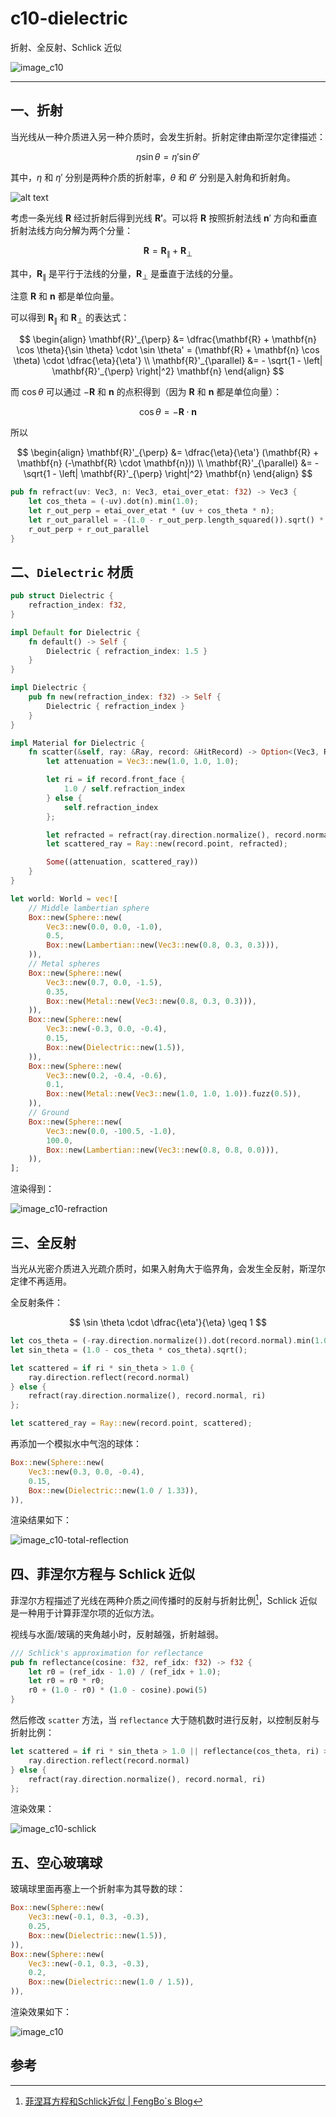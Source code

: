 # c10-dielectric

折射、全反射、Schlick 近似

![image_c10](./assets/image_c10.png)

---

## 一、折射

当光线从一种介质进入另一种介质时，会发生折射。折射定律由斯涅尔定律描述：

$$
\eta \sin \theta = \eta' \sin \theta'
$$

其中，$\eta$ 和 $\eta'$ 分别是两种介质的折射率，$\theta$ 和 $\theta'$ 分别是入射角和折射角。

![alt text](./assets/image-1.png)

考虑一条光线 $\mathbf{R}$ 经过折射后得到光线 $\mathbf{R'}$。可以将 $\mathbf{R}$ 按照折射法线 $\mathbf{n}'$ 方向和垂直折射法线方向分解为两个分量：

$$
\mathbf{R} = \mathbf{R}_{\parallel} + \mathbf{R}_{\perp}
$$

其中，$\mathbf{R}_{\parallel}$ 是平行于法线的分量，$\mathbf{R}_{\perp}$ 是垂直于法线的分量。

注意 $\mathbf{R}$ 和 $\mathbf{n}$ 都是单位向量。

可以得到 $\mathbf{R}_{\parallel}$ 和 $\mathbf{R}_{\perp}$ 的表达式：

$$
\begin{align}
\mathbf{R}'_{\perp} &= \dfrac{\mathbf{R} + \mathbf{n} \cos \theta}{\sin \theta} \cdot \sin \theta' = (\mathbf{R} + \mathbf{n} \cos \theta) \cdot \dfrac{\eta}{\eta'} \\
\mathbf{R}'_{\parallel} &= - \sqrt{1 - \left| \mathbf{R}'_{\perp} \right|^2} \mathbf{n}
\end{align}
$$

而 $\cos \theta$ 可以通过 $-\mathbf{R}$ 和 $\mathbf{n}$ 的点积得到（因为 $\mathbf{R}$ 和 $\mathbf{n}$ 都是单位向量）：

$$
\cos \theta = -\mathbf{R} \cdot \mathbf{n}
$$

所以

$$
\begin{align}
\mathbf{R}'_{\perp} &= \dfrac{\eta}{\eta'} (\mathbf{R} + \mathbf{n} (-\mathbf{R} \cdot \mathbf{n})) \\
\mathbf{R}'_{\parallel} &= - \sqrt{1 - \left| \mathbf{R}'_{\perp} \right|^2} \mathbf{n}
\end{align}
$$

```rust
pub fn refract(uv: Vec3, n: Vec3, etai_over_etat: f32) -> Vec3 {
    let cos_theta = (-uv).dot(n).min(1.0);
    let r_out_perp = etai_over_etat * (uv + cos_theta * n);
    let r_out_parallel = -(1.0 - r_out_perp.length_squared()).sqrt() * n;
    r_out_perp + r_out_parallel
}
```

## 二、`Dielectric` 材质

```rust
pub struct Dielectric {
    refraction_index: f32,
}

impl Default for Dielectric {
    fn default() -> Self {
        Dielectric { refraction_index: 1.5 }
    }
}

impl Dielectric {
    pub fn new(refraction_index: f32) -> Self {
        Dielectric { refraction_index }
    }
}

impl Material for Dielectric {
    fn scatter(&self, ray: &Ray, record: &HitRecord) -> Option<(Vec3, Ray)> {
        let attenuation = Vec3::new(1.0, 1.0, 1.0);

        let ri = if record.front_face {
            1.0 / self.refraction_index
        } else {
            self.refraction_index
        };

        let refracted = refract(ray.direction.normalize(), record.normal, ri);
        let scattered_ray = Ray::new(record.point, refracted);

        Some((attenuation, scattered_ray))
    }
}
```

```rust
let world: World = vec![
    // Middle lambertian sphere
    Box::new(Sphere::new(
        Vec3::new(0.0, 0.0, -1.0),
        0.5,
        Box::new(Lambertian::new(Vec3::new(0.8, 0.3, 0.3))),
    )),
    // Metal spheres
    Box::new(Sphere::new(
        Vec3::new(0.7, 0.0, -1.5),
        0.35,
        Box::new(Metal::new(Vec3::new(0.8, 0.3, 0.3))),
    )),
    Box::new(Sphere::new(
        Vec3::new(-0.3, 0.0, -0.4),
        0.15,
        Box::new(Dielectric::new(1.5)),
    )),
    Box::new(Sphere::new(
        Vec3::new(0.2, -0.4, -0.6),
        0.1,
        Box::new(Metal::new(Vec3::new(1.0, 1.0, 1.0)).fuzz(0.5)),
    )),
    // Ground
    Box::new(Sphere::new(
        Vec3::new(0.0, -100.5, -1.0),
        100.0,
        Box::new(Lambertian::new(Vec3::new(0.8, 0.8, 0.0))),
    )),
];
```

渲染得到：

![image_c10-refraction](./assets/image_c10-refraction.png)

## 三、全反射

当光从光密介质进入光疏介质时，如果入射角大于临界角，会发生全反射，斯涅尔定律不再适用。

全反射条件：

$$
\sin \theta \cdot \dfrac{\eta'}{\eta} \geq 1
$$

```rust
let cos_theta = (-ray.direction.normalize()).dot(record.normal).min(1.0);
let sin_theta = (1.0 - cos_theta * cos_theta).sqrt();

let scattered = if ri * sin_theta > 1.0 {
    ray.direction.reflect(record.normal)
} else {
    refract(ray.direction.normalize(), record.normal, ri)
};

let scattered_ray = Ray::new(record.point, scattered);
```

再添加一个模拟水中气泡的球体：

```rust
Box::new(Sphere::new(
    Vec3::new(0.3, 0.0, -0.4),
    0.15,
    Box::new(Dielectric::new(1.0 / 1.33)),
)),
```

渲染结果如下：

![image_c10-total-reflection](./assets/image_c10-total-reflection.png)

## 四、菲涅尔方程与 Schlick 近似

菲涅尔方程描述了光线在两种介质之间传播时的反射与折射比例[^1]，Schlick 近似是一种用于计算菲涅尔项的近似方法。

视线与水面/玻璃的夹角越小时，反射越强，折射越弱。

```rust
/// Schlick's approximation for reflectance
pub fn reflectance(cosine: f32, ref_idx: f32) -> f32 {
    let r0 = (ref_idx - 1.0) / (ref_idx + 1.0);
    let r0 = r0 * r0;
    r0 + (1.0 - r0) * (1.0 - cosine).powi(5)
}
```

然后修改 `scatter` 方法，当 `reflectance` 大于随机数时进行反射，以控制反射与折射比例：

```rust
let scattered = if ri * sin_theta > 1.0 || reflectance(cos_theta, ri) > random() {
    ray.direction.reflect(record.normal)
} else {
    refract(ray.direction.normalize(), record.normal, ri)
};
```

渲染效果：

![image_c10-schlick](./assets/image_c10-schlick.png)

## 五、空心玻璃球

玻璃球里面再塞上一个折射率为其导数的球：

```rust
Box::new(Sphere::new(
    Vec3::new(-0.1, 0.3, -0.3),
    0.25,
    Box::new(Dielectric::new(1.5)),
)),
Box::new(Sphere::new(
    Vec3::new(-0.1, 0.3, -0.3),
    0.2,
    Box::new(Dielectric::new(1.0 / 1.5)),
)),
```

渲染效果如下：

![image_c10](./assets/image_c10.png)

## 参考

[^1]: [菲涅耳方程和Schlick近似 | FengBo`s Blog](https://sparkfengbo.github.io/post/gl-fei-nie-er-fang-cheng-he-schlick-jin-si/)